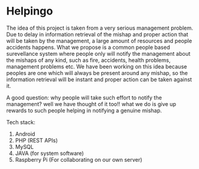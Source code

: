 # Helpingo
The idea of this project is taken from a very serious management problem.
Due to delay in information retrieval of the mishap and proper action that will be taken by the management, a large amount of resources and people accidents happens.
What we propose is a common people based surevellance system where people only will notify the management about the mishaps of any kind, such as fire, accidents, health problems, management problems etc.
We have been working on this idea because peoples are one which will always be present around any mishap, so the information retrieval will be instant and proper action can be taken against it.

A good question: why people will take such effort to notify the management?
well we have thought of it too!! what we do is give up rewards to such people helping in notifying a genuine mishap.

Tech stack:

1. Android
2. PHP (REST APIs)
3. MySQL
4. JAVA (for system software)
5. Raspberry Pi (For collaborating on our own server)
